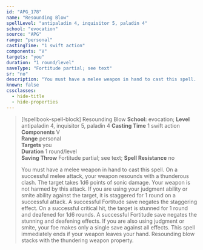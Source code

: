 ```yaml
---
id: "APG_178"
name: "Resounding Blow"
spellLevel: "antipaladin 4, inquisitor 5, paladin 4"
school: "evocation"
source: "APG"
range: "personal"
castingTime: "1 swift action"
components: "V"
targets: "you"
duration: "1 round/level"
saveType: "Fortitude partial; see text"
sr: "no"
description: "You must have a melee weapon in hand to cast this spell.  On a successful melee attack, your weapon resounds with a thunderous clash. The target takes 1d6 points of sonic damage. Your weapon is not harmed by this attack.  If you are using your judgment ability or smite ability against the target, it is staggered for 1 round on a successful attack. A successful Fortitude save negates the staggering effect.  On a successful critical hit, the target is stunned for 1 round and deafened for 1d6 rounds. A successful Fortitude save negates the stunning and deafening effects. If you are also using judgment or smite, your foe makes only a single save against all effects.  This spell immediately ends if your weapon leaves your hand.  Resounding blow stacks with the thundering weapon property."
known: false
cssclasses:
  - hide-title
  - hide-properties
---
```


> [!spellbook-spell-block] Resounding Blow
> **School:** evocation; **Level** antipaladin 4, inquisitor 5, paladin 4
> **Casting Time** 1 swift action  
> **Components** V  
> **Range** personal  
> **Targets** you  
> **Duration** 1 round/level  
> **Saving Throw** Fortitude partial; see text; **Spell Resistance** no
> 
> You must have a melee weapon in hand to cast this spell.  On a successful melee attack, your weapon resounds with a thunderous clash. The target takes 1d6 points of sonic damage. Your weapon is not harmed by this attack.  If you are using your judgment ability or smite ability against the target, it is staggered for 1 round on a successful attack. A successful Fortitude save negates the staggering effect.  On a successful critical hit, the target is stunned for 1 round and deafened for 1d6 rounds. A successful Fortitude save negates the stunning and deafening effects. If you are also using judgment or smite, your foe makes only a single save against all effects.  This spell immediately ends if your weapon leaves your hand.  Resounding blow stacks with the thundering weapon property.